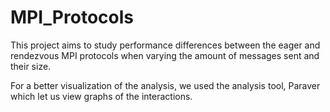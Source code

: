 # MPI_Protocols


This project aims to study performance differences between the eager and rendezvous MPI protocols when varying the amount of messages sent and their size.

For a better visualization of the analysis, we used the analysis tool, Paraver which let us view graphs of the interactions.
